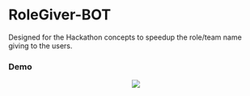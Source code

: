 # RoleGiver-BOT
Designed for the Hackathon concepts to speedup the role/team name giving to the users.

### Demo
<p align="center">
  <img src="https://i.ibb.co/R67YvmK/demo.png">
</p>
